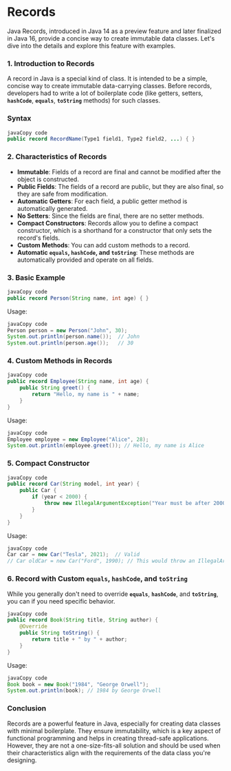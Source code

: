 # Records

Java Records, introduced in Java 14 as a preview feature and later finalized in Java 16, provide a concise way to create immutable data classes. Let's dive into the details and explore this feature with examples.

### **1. Introduction to Records**

A record in Java is a special kind of class. It is intended to be a simple, concise way to create immutable data-carrying classes. Before records, developers had to write a lot of boilerplate code (like getters, setters, **`hashCode`**, **`equals`**, **`toString`** methods) for such classes.

### **Syntax**

```java
javaCopy code
public record RecordName(Type1 field1, Type2 field2, ...) { }

```

### **2. Characteristics of Records**

- **Immutable**: Fields of a record are final and cannot be modified after the object is constructed.
- **Public Fields**: The fields of a record are public, but they are also final, so they are safe from modification.
- **Automatic Getters**: For each field, a public getter method is automatically generated.
- **No Setters**: Since the fields are final, there are no setter methods.
- **Compact Constructors**: Records allow you to define a compact constructor, which is a shorthand for a constructor that only sets the record's fields.
- **Custom Methods**: You can add custom methods to a record.
- **Automatic `equals`, `hashCode`, and `toString`**: These methods are automatically provided and operate on all fields.

### **3. Basic Example**

```java
javaCopy code
public record Person(String name, int age) { }

```

Usage:

```java
javaCopy code
Person person = new Person("John", 30);
System.out.println(person.name());  // John
System.out.println(person.age());   // 30

```

### **4. Custom Methods in Records**

```java
javaCopy code
public record Employee(String name, int age) {
    public String greet() {
        return "Hello, my name is " + name;
    }
}

```

Usage:

```java
javaCopy code
Employee employee = new Employee("Alice", 28);
System.out.println(employee.greet()); // Hello, my name is Alice

```

### **5. Compact Constructor**

```java
javaCopy code
public record Car(String model, int year) {
    public Car {
        if (year < 2000) {
            throw new IllegalArgumentException("Year must be after 2000");
        }
    }
}

```

Usage:

```java
javaCopy code
Car car = new Car("Tesla", 2021);  // Valid
// Car oldCar = new Car("Ford", 1990); // This would throw an IllegalArgumentException

```

### **6. Record with Custom `equals`, `hashCode`, and `toString`**

While you generally don't need to override **`equals`**, **`hashCode`**, and **`toString`**, you can if you need specific behavior.

```java
javaCopy code
public record Book(String title, String author) {
    @Override
    public String toString() {
        return title + " by " + author;
    }
}

```

Usage:

```java
javaCopy code
Book book = new Book("1984", "George Orwell");
System.out.println(book); // 1984 by George Orwell

```

### **Conclusion**

Records are a powerful feature in Java, especially for creating data classes with minimal boilerplate. They ensure immutability, which is a key aspect of functional programming and helps in creating thread-safe applications. However, they are not a one-size-fits-all solution and should be used when their characteristics align with the requirements of the data class you're designing.
